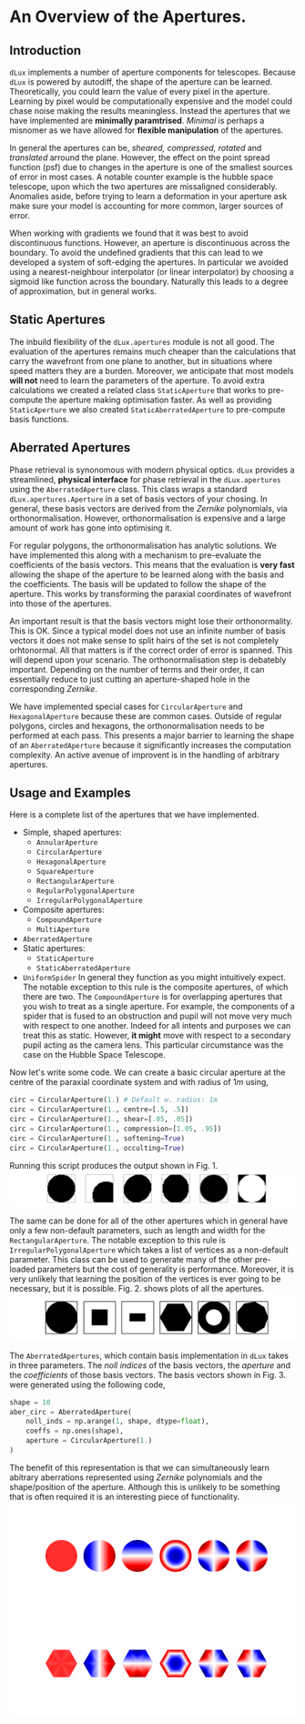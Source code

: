 # An Overview of the Apertures.
## Introduction
`dLux` implements a number of aperture components for telescopes. Because
`dLux` is powered by autodiff, the shape of the aperture can be learned. 
Theoretically, you could learn the value of every pixel in the aperture. 
Learning by pixel would be computationally expensive and the model could 
chase noise making the results meaningless. Instead the apertures that we 
have implemented are **minimally paramtrised**. *Minimal* is perhaps a 
misnomer as we have allowed for **flexible manipulation** of the apertures. 


In general the apertures can be, *sheared, compressed, rotated* and 
*translated* arround the plane. However, the effect on the point spread 
function (psf) due to changes in the aperture is one of the smallest 
sources of error in most cases. A notable counter example is the hubble 
space telescope, upon which the two apertures are missaligned considerably.
Anomalies aside, before trying to learn a deformation in your aperture 
ask make sure your model is accounting for more common, larger sources 
of error. 


When working with gradients we found that it was best to avoid discontinuous 
functions. However, an aperture is discontinuous across the boundary. 
To avoid the undefined gradients that this can lead to we developed a 
system of soft-edging the apertures. In particular we avoided using a 
nearest-neighbour interpolator (or linear interpolator) by choosing a 
sigmoid like function across the boundary. Naturally this leads to a 
degree of approximation, but in general works.


## Static Apertures
The inbuild flexibility of the `dLux.apertures` module is not all good.
The evaluation of the apertures remains much cheaper than the calculations
that carry the wavefront from one plane to another, but in situations 
where speed matters they are a burden. Moreover, we anticipate that most
models **will not** need to learn the parameters of the aperture. To 
avoid extra calculations we created a related class `StaticAperture` that
works to pre-compute the aperture making optimisation faster. As well as 
providing `StaticAperture` we also created `StaticAberratedAperture` to 
pre-compute basis functions. 


## Aberrated Apertures
Phase retrieval is synonomous with modern physical optics. `dLux` provides 
a streamlined, **physical interface** for phase retrieval in the 
`dLux.apertures` using the `AberratedAperture` class. This class wraps 
a standard `dLux.apertures.Aperture` in a set of basis vectors of your 
chosing. In general, these basis vectors are derived from the *Zernike*
polynomials, via orthonormalisation. However, orthonormalisation is 
expensive and a large amount of work has gone into optimising it. 


For regular polygons, the orthonormalisation has analytic solutions. 
We have implemented this along with a mechanism to pre-evaluate the 
coefficients of the basis vectors. This means that the evaluation is 
**very fast** allowing the shape of the aperture to be learned along 
with the basis and the coefficients. The basis will be updated to 
follow the shape of the aperture. This works by transforming the 
paraxial coordinates of wavefront into those of the apertures. 


An important result is that the basis vectors might lose their 
orthonormality. This is OK. Since a typical model does not use an 
infinite number of basis vectors it does not make sense to split hairs 
of the set is not completely orhtonormal. All that matters is if the 
correct order of error is spanned. This will depend upon your scenario.
The orthonormalisation step is debatebly important. Depending on the 
number of terms and their order, it can essentially reduce to just 
cutting an aperture-shaped hole in the corresponding *Zernike*.


We have implemented special cases for `CircularAperture` and 
`HexagonalAperture` because these are common cases. Outside of regular
polygons, circles and hexagons, the orthonormalisation needs to be 
performed at each pass. This presents a major barrier to learning 
the shape of an `AberratedAperture` because it significantly increases
the computation complexity. An active avenue of improvent is in the 
handling of arbitrary apertures.


## Usage and Examples
Here is a complete list of the apertures that we have implemented.
 - Simple, shaped apertures:
   - `AnnularAperture`
   - `CircularAperture`
   - `HexagonalAperture`
   - `SquareAperture`
   - `RectangularAperture`
   - `RegularPolygonalAperture`
   - `IrregularPolygonalAperture`
 - Composite apertures:
   - `CompoundAperture`
   - `MultiAperture`
 - `AberratedAperture`
 - Static apertures:
   - `StaticAperture`
   - `StaticAberratedAperture`
 - `UniformSpider`
In general they function as you might intuitively expect. The 
notable exception to this rule is the composite apertures, of 
which there are two. The `CompoundAperture` is for overlapping 
apertures that you wish to treat as a single aperture. For example,
the components of a spider that is fused to an obstruction and 
pupil will not move very much with respect to one another. 
Indeed for all intents and purposes we can treat this as static.
However, **it might** move with respect to a secondary pupil 
acting as the camera lens. This particular circumstance was the 
case on the Hubble Space Telescope.


Now let's write some code. We can create a basic circular aperture
at the centre of the paraxial coordinate system and with radius 
of $1m$ using,
```python 
circ = CircularAperture(1.) # Default w. radius: 1m
circ = CircularAperture(1., centre=[.5, .5])
circ = CircularAperture(1., shear=[.05, .05])
circ = CircularAperture(1., compression=[1.05, .95])
circ = CircularAperture(1., softening=True)
circ = CircularAperture(1., occulting=True)
```
Running this script produces the output shown in Fig. 1.
![Fig. 1.](assets/circles.png)


The same can be done for all of the other apertures which in 
general have only a few non-default parameters, such as length 
and width for the `RectangularAperture`. The notable exception 
to this rule is `IrregularPolygonalAperture` which takes a 
list of vertices as a non-default parameter. This class can be 
used to generate many of the other pre-loaded parameters but the 
cost of generality is performance. Moreover, it is very unlikely
that learning the position of the vertices is ever going to be 
necessary, but it is possible. Fig. 2. shows plots of all the apertures. 
![Fig. 2.](assets/apertures.png)


The `AberratedApertures`, which contain basis implementation in 
`dLux` takes in three parameters. The *noll indices* of the basis 
vectors, the *aperture* and the *coefficients* of those basis 
vectors. The basis vectors shown in Fig. 3. were generated using 
the following code,
```python 
shape = 10
aber_circ = AberratedAperture(
    noll_inds = np.arange(1, shape, dtype=float),
    coeffs = np.ones(shape),
    aperture = CircularAperture(1.)
)
```
The benefit of this representation is that we can simultaneously 
learn abitrary aberrations represented using *Zernike* polynomials 
and the shape/position of the aperture. Although this is unlikely 
to be something that is often required it is an interesting piece 
of functionality. 
![Fig. 3.](assets/aberrated_apertures.png)



